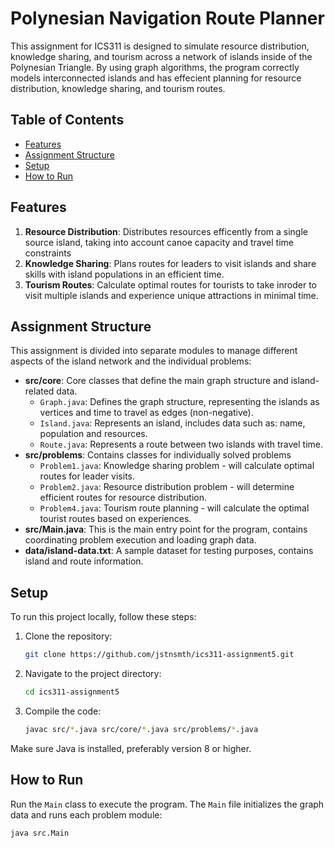 # Polynesian Navigation Route Planner

This assignment for ICS311 is designed to simulate resource distribution, knowledge sharing, and tourism across a network of islands inside of the Polynesian Triangle. By using graph algorithms, the program correctly models interconnected islands and has effecient planning for resource distribution, knowledge sharing, and tourism routes.

## Table of Contents

- [Features](#features)
- [Assignment Structure](#assignment-structure)
- [Setup](#setup)
- [How to Run](#how-to-run)

## Features

1. **Resource Distribution**: Distributes resources efficently from a single source island, taking into account canoe capacity and travel time constraints
2. **Knowledge Sharing**: Plans routes for leaders to visit islands and share skills with island populations in an efficient time.
3. **Tourism Routes**: Calculate optimal routes for tourists to take inroder to visit multiple islands and experience unique attractions in minimal time.

## Assignment Structure
This assignment is divided into separate modules to manage different aspects of the island network and the individual problems:
- **src/core**: Core classes that define the main graph structure and island-related data.
    - `Graph.java`: Defines the graph structure, representing the islands as vertices and time to travel as edges (non-negative).
    - `Island.java`: Represents an island, includes data such as: name, population and resources.
    - `Route.java`: Represents a route between two islands with travel time.
- **src/problems**: Contains classes for individually solved problems
    - `Problem1.java`: Knowledge sharing problem - will calculate optimal routes for leader visits.
    - `Problem2.java`: Resource distribution problem - will determine efficient routes for resource distribution.
    - `Problem4.java`: Tourism route planning - will calculate the optimal tourist routes based on experiences.
- **src/Main.java**: This is the main entry point for the program, contains coordinating problem execution and loading graph data.
- **data/island-data.txt**: A sample dataset for testing purposes, contains island and route information.

## Setup

To run this project locally, follow these steps:

1. Clone the repository:

    ```bash
    git clone https://github.com/jstnsmth/ics311-assignment5.git
    ```

2. Navigate to the project directory:

    ```bash
    cd ics311-assignment5
    ```

3. Compile the code:

    ```bash
    javac src/*.java src/core/*.java src/problems/*.java
    ```

Make sure Java is installed, preferably version 8 or higher.

## How to Run

Run the `Main` class to execute the program. The `Main` file initializes the graph data and runs each problem module:

```bash
java src.Main
```
